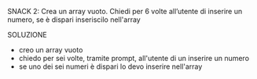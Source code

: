 SNACK 2:
Crea un array vuoto.
Chiedi per 6 volte all’utente di inserire un numero, se è dispari inseriscilo nell'array

SOLUZIONE
- creo un array vuoto
- chiedo per sei volte, tramite prompt, all'utente di un inserire un numero
- se uno dei sei numeri è dispari lo devo inserire nell'array